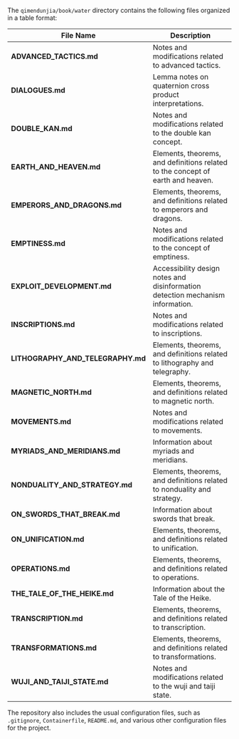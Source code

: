 The `qimendunjia/book/water` directory contains the following files organized in a table format:

| File Name                     | Description                                                                                      |
|-------------------------------|--------------------------------------------------------------------------------------------------|
| **ADVANCED_TACTICS.md**       | Notes and modifications related to advanced tactics.                                             |
| **DIALOGUES.md**              | Lemma notes on quaternion cross product interpretations.                                         |
| **DOUBLE_KAN.md**             | Notes and modifications related to the double kan concept.                                       |
| **EARTH_AND_HEAVEN.md**       | Elements, theorems, and definitions related to the concept of earth and heaven.                  |
| **EMPERORS_AND_DRAGONS.md**   | Elements, theorems, and definitions related to emperors and dragons.                             |
| **EMPTINESS.md**              | Notes and modifications related to the concept of emptiness.                                     |
| **EXPLOIT_DEVELOPMENT.md**    | Accessibility design notes and disinformation detection mechanism information.                   |
| **INSCRIPTIONS.md**           | Notes and modifications related to inscriptions.                                                 |
| **LITHOGRAPHY_AND_TELEGRAPHY.md** | Elements, theorems, and definitions related to lithography and telegraphy.                    |
| **MAGNETIC_NORTH.md**         | Elements, theorems, and definitions related to magnetic north.                                   |
| **MOVEMENTS.md**              | Notes and modifications related to movements.                                                    |
| **MYRIADS_AND_MERIDIANS.md**  | Information about myriads and meridians.                                                         |
| **NONDUALITY_AND_STRATEGY.md**| Elements, theorems, and definitions related to nonduality and strategy.                          |
| **ON_SWORDS_THAT_BREAK.md**   | Information about swords that break.                                                             |
| **ON_UNIFICATION.md**         | Elements, theorems, and definitions related to unification.                                      |
| **OPERATIONS.md**             | Elements, theorems, and definitions related to operations.                                       |
| **THE_TALE_OF_THE_HEIKE.md**  | Information about the Tale of the Heike.                                                         |
| **TRANSCRIPTION.md**          | Elements, theorems, and definitions related to transcription.                                    |
| **TRANSFORMATIONS.md**        | Elements, theorems, and definitions related to transformations.                                  |
| **WUJI_AND_TAIJI_STATE.md**   | Notes and modifications related to the wuji and taiji state.                                     |

The repository also includes the usual configuration files, such as `.gitignore`, `Containerfile`, `README.md`, and various other configuration files for the project.

